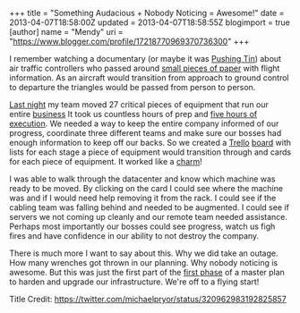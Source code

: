 +++
title = "Something Audacious + Nobody Noticing = Awesome!"
date = 2013-04-07T18:58:00Z
updated = 2013-04-07T18:58:55Z
blogimport = true 
[author]
	name = "Mendy"
	uri = "https://www.blogger.com/profile/17218770969370736300"
+++

I remember watching a documentary (or maybe it was [Pushing Tin](http://www.imdb.com/title/tt0120797/)) about air traffic controllers who passed around [small pieces of paper](https://en.wikipedia.org/wiki/Flight_progress_strip) with flight information. As an aircraft would transition from approach to ground control to departure the triangles would be passed from person to person.

[Last night](http://status.fogcreek.com/2013/04/enormous-infrastructure-maintenance-completed.html) my team moved 27 critical pieces of equipment that run our entire [business](http://www.fogcreek.com/) It took us countless hours of prep and [five hours of execution](http://youtu.be/Eu0yVDARBj8). We needed a way to keep the entire company informed of our progress, coordinate three different teams and make sure our bosses had enough information to keep off our backs. So we created a [Trello](https://trello.com/) [board](https://trello.com/board/cage-move-punch-list-public/5161f834d57b50b0500063e1) with lists for each stage a piece of equipment would transition through and cards for each piece of equipment. It worked like a [charm](https://twitter.com/michaelpryor/status/320727228331720705)!

I was able to walk through the datacenter and know which machine was ready to be moved. By clicking on the card I could see where the machine was and if I would need help removing it from the rack. I could see if the cabling team was falling behind and needed to be augmented. I could see if servers we not coming up cleanly and our remote team needed assistance. Perhaps most importantly our bosses could see progress, watch us figh fires and have confidence in our ability to not destroy the company.

There is much more I want to say about this. Why we did take an outage. How many wrenches got thrown in our planning. Why nobody noticing is awesome. But this was just the first part of the [first phase](http://blog.fogcreek.com/cage-set-match-fog-creek-infrastructure-changes/) of a master plan to harden and upgrade our infrastructure. We're off to a flying start!

Title Credit: https://twitter.com/michaelpryor/status/320962983192825857
